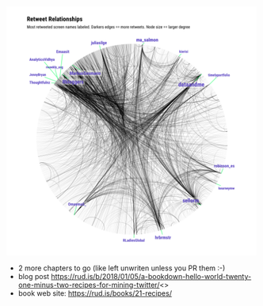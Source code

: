 ![](docs/07-Visualizing-a-Graph-of-Retweet-Relationships_files/figure-html4/07_graph-1.png)

- 2 more chapters to go (like left unwriten unless you PR them :-)
- blog post https://rud.is/b/2018/01/05/a-bookdown-hello-world-twenty-one-minus-two-recipes-for-mining-twitter/<>
- book web site: <https://rud.is/books/21-recipes/>

